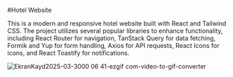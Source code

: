 
#Hotel Website

This is a modern and responsive hotel website built with React and Tailwind CSS. The project utilizes several popular libraries to enhance functionality, including React Router for navigation, TanStack Query for data fetching, Formik and Yup for form handling, Axios for API requests, React Icons for icons, and React Toastify for notifications.



![EkranKayd2025-03-3000 06 41-ezgif com-video-to-gif-converter](https://github.com/user-attachments/assets/d1a299b6-9ac8-42c3-9f47-ff35be0d42c8)
